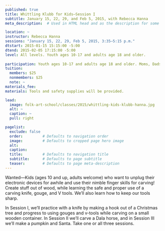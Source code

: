 ```yaml
---
published: true
title: Whittling Klubb for Kids—Session I 
subtitle: January 15, 22, 29, and Feb 5, 2015, with Rebecca Hanna 
meta_description:  # Used in HTML head and as the description for some search engines

location: ~
instructor: Rebecca Hanna 
sessions: "January 15, 22, 29, Feb 5, 2015, 3:35–5:15 p.m."
dtstart: 2015-01-15 15:15:00 -5:00
dtend: 2015-02-05 17:15:00 -5:00
level: All levels. Youth ages 10-17 and adults age 18 and older. 
  
participation: Youth ages 10-17 and adults age 18 and older. Moms, Dads, Grandmas, and Grandpas are welcome to take this class with you.
tuition:
  members: $25
  nonmembers: $25
  note: ~
materials_fee: 
materials: Tools and safety supplies will be provided.

lead:
  image: folk-art-school/classes/2015/whittling-kids-klubb-hanna.jpg
  alt: ~
  caption: ~
  pull: right

pagelist:
  exclude: false
  order:         # Defaults to navigation order  
  image:         # Defaults to cropped page hero image
  alt:
  caption:
  title:         # Defaults to navigation title
  subtitle:      # Defaults to page subtitle
  teaser:        # Defaults to page meta-description 
---
```

Wanted—Kids (ages 10 and up, adults welcome) who want to unplug their electronic devices for awhile and use their nimble finger skills for carving! Create stuff out of wood, while learning the safe and proper use of a carving knife, gouge, and V tools. We’ll also learn how to keep our tools sharp. 

In Session I, we’ll practice with a knife by making a hook out of a Christmas tree and progress to using gouges and v-tools while carving on a small wooden container. In Session II we’ll carve a Dala horse, and in Session III we’ll make a pumpkin and Santa. Take one or all three sessions. 